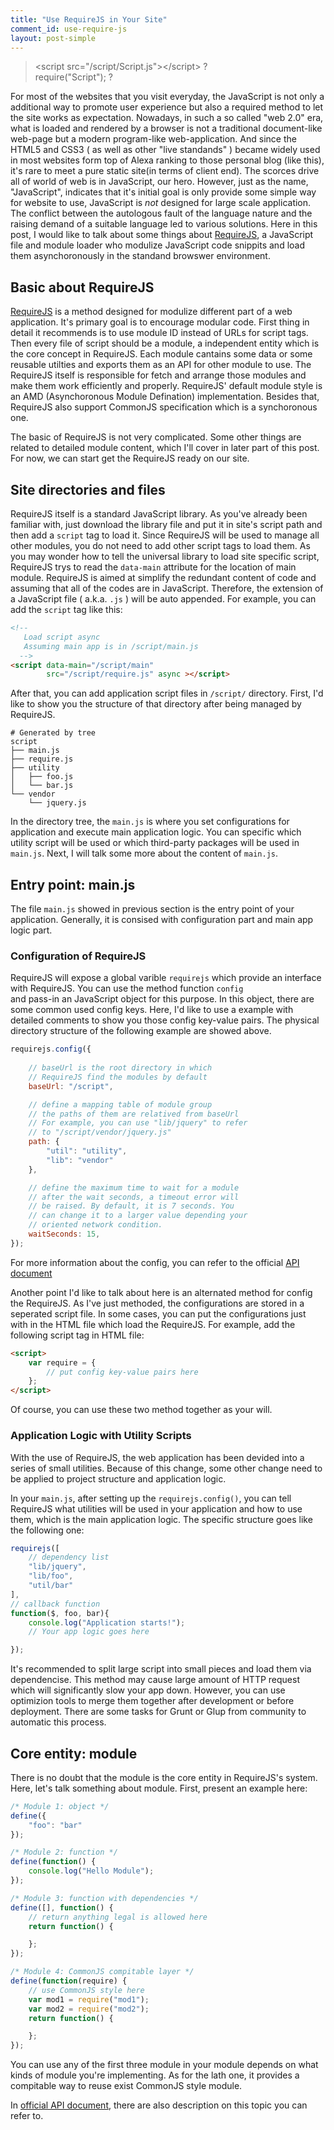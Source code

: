 ```yaml
---
title: "Use RequireJS in Your Site"
comment_id: use-require-js
layout: post-simple
---
```


> &lt;script src="/script/Script.js"&gt;&lt;/script&gt; ? 
> <br/>
> require("Script"); ?

For most of the websites that you visit everyday, the JavaScript 
is not only a additional way to promote user experience but also a
required method to let the site works as expectation. Nowadays, in
such a so called "web 2.0" era, what is loaded and rendered by a
browser is not a traditional document-like web-page but a modern
program-like web-application. And since the HTML5 and CSS3
( as well as other "live standands" ) became widely used in most websites
form top of Alexa ranking to those personal blog (like this), it's rare
to meet a pure static site(in terms of client end). The scorces drive 
all of world of web is in JavaScript, our hero. However, just as
the name, "JavaScript", indicates that it's initial goal is only provide 
some simple way for website to use, JavaScript is *not* designed for 
large scale application. The conflict between the autologous fault of the language nature 
and the raising demand of a suitable language led to various solutions.
Here in this post, I would like to talk about some things about
[RequireJS][], a JavaScript file and module loader who modulize JavaScript
code snippits and load them asynchoronously in the standand
browswer environment.

Basic about RequireJS
---------------------

[RequireJS][] is a method designed for modulize different part of
a web application. It's primary goal is to encourage modular code.
First thing in detail it recommends is to use module ID instead of 
URLs for script tags. Then every file of script should be a module,
a independent entity which is the core concept in RequireJS. Each 
module cantains some data or some reusable utilties and exports them
as an API for other module to use. The RequireJS itself is responsible 
for fetch and arrange those modules and make them work efficiently
and properly. RequireJS' default module style is an AMD
(Asynchoronous Module Defination) implementation. Besides that, RequireJS
also support CommonJS specification which is a synchoronous one.

The basic of RequireJS is not very complicated. Some other things 
are related to detailed module content, which I'll cover in later 
part of this post. For now, we can start get the RequireJS ready
on our site.

Site directories and files
--------------------------

RequireJS itself is a standard JavaScript library. As you've already
been familiar with, just download the library file and put it in 
site's script path and then add a `script` tag to load it. Since RequireJS
will be used to manage all other modules, you do not need to add other 
script tags to load them. As you may wonder how to tell the universal
library to load site specific script, RequireJS trys to read the 
`data-main` attribute for the location of main module. RequireJS is aimed 
at simplify the redundant content of code and assuming that all of 
the codes are in JavaScript. Therefore, the extension of a JavaScript file
( a.k.a. `.js` ) will be auto appended. For example, you can add the 
`script` tag like this:

```html
<!--
   Load script async
   Assuming main app is in /script/main.js 
  -->
<script data-main="/script/main"
        src="/script/require.js" async ></script>
```

After that, you can add application script files in `/script/` directory.
First, I'd like to show you the structure of that directory after
being managed by RequireJS.

```
# Generated by tree
script
├── main.js
├── require.js
├── utility
│   ├── foo.js
│   └── bar.js   
└── vendor
    └── jquery.js
```

In the directory tree, the `main.js` is where you set configurations
for application and execute main application logic. You can specific which
utility script will be used or which third-party packages will be used
in `main.js`. Next, I will talk some more about the content of `main.js`.

Entry point: main.js
--------------------

The file `main.js` showed in previous section is the entry point of your 
application. Generally, it is consised with configuration part and 
main app logic part.

### Configuration of RequireJS 

RequireJS will expose a global varible `requirejs` which provide an
interface with RequireJS. You can use the method function `config`\
and pass-in an JavaScript object for this purpose. In this 
object, there are some common used config keys. Here, I'd like
to use a example with detailed comments to show you those config 
key-value pairs. The physical directory structure of the following
example are showed above.

```javascript
requirejs.config({
	
	// baseUrl is the root directory in which 
	// RequireJS find the modules by default
	baseUrl: "/script",

	// define a mapping table of module group 
	// the paths of them are relatived from baseUrl
	// For example, you can use "lib/jquery" to refer
	// to "/script/vendor/jquery.js"
    path: {
		"util": "utility",
		"lib": "vendor"
	},

	// define the maximum time to wait for a module
	// after the wait seconds, a timeout error will
	// be raised. By default, it is 7 seconds. You
	// can change it to a larger value depending your 
	// oriented network condition.
	waitSeconds: 15,
});
```
For more information about the config, you can refer
to the official [API document][RequireJS API]

Another point I'd like to talk about here is an alternated
method for config the RequireJS. As I've just methoded, the
configurations are stored in a seperated script file. In some 
cases, you can put the configurations just with in the HTML
file which load the RequireJS. For example, add the following 
script tag in HTML file:

```html
<script>
	var require = {
		// put config key-value pairs here
	};
</script>
```

Of course, you can use these two method together as your will.

### Application Logic with Utility Scripts

With the use of RequireJS, the web application has been devided into a 
series of small utilities. Because of this change, some other change 
need to be applied to project structure and application logic. 

In your `main.js`, after setting up the `requirejs.config()`, you can tell 
RequireJS what utilities will be used in your application and how to use 
them, which is the main application logic. The specific structure goes like 
the following one:

```javascript
requirejs([
	// dependency list
	"lib/jquery", 
	"lib/foo",
	"util/bar"
], 
// callback function
function($, foo, bar){
	console.log("Application starts!");
	// Your app logic goes here

});
```

It's recommended to split large script into small pieces and load them via 
dependencise. This method may cause large amount of HTTP request which will
significantly slow your app down. However, you can use optimizion tools to 
merge them together after development or before deployment. There are some 
tasks for Grunt or Glup from community to automatic this process.

Core entity: module
-------------------

There is no doubt that the module is the core entity in RequireJS's system.
Here, let's talk something about module. First, present an example here:

```javascript
/* Module 1: object */
define({
	"foo": "bar"
});

/* Module 2: function */
define(function() {
    console.log("Hello Module");
});

/* Module 3: function with dependencies */
define([], function() {
	// return anything legal is allowed here
    return function() {

    };
});

/* Module 4: CommonJS compitable layer */
define(function(require) {
	// use CommonJS style here
	var mod1 = require("mod1");
	var mod2 = require("mod2");
    return function() {

    };
});
```

You can use any of the first three module in your module depends on
what kinds of module you're implementing. As for the lath one, it 
provides a compitable way to reuse exist CommonJS style module.

In [official API document][RequireJS API], there are also description
 on this topic you can refer to.


[RequireJS]: http://www.requirejs.org/  "RequireJS's Official Site"

[RequireJS API]: http://www.requirejs.org/docs/api.html "RequireJS's Official API document"